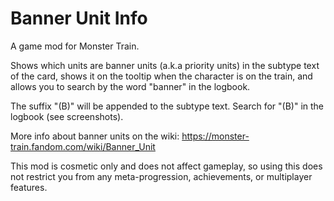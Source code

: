 # Banner Unit Info

A game mod for Monster Train.

Shows which units are banner units (a.k.a priority units) in the subtype text of the card, shows it on the tooltip when the character is on the train, and allows you to search by the word "banner" in the logbook.

The suffix "(B)" will be appended to the subtype text. Search for "(B)" in the logbook (see screenshots).

More info about banner units on the wiki:
https://monster-train.fandom.com/wiki/Banner_Unit

This mod is cosmetic only and does not affect gameplay, so using this does not restrict you from any meta-progression, achievements, or multiplayer features.
